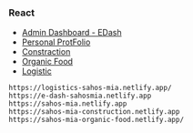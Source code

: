 ### React
- [Admin Dashboard - EDash](https://e-dash-sahosmia.netlify.app/)
- [Personal ProtFolio](https://sahos-mia.netlify.app/)
- [Constraction](https://sahos-mia-construction.netlify.app/)
- [Organic Food](https://sahos-mia-organic-food.netlify.app/)
- [Logistic](https://logistics-sahos-mia.netlify.app)



```note
https://logistics-sahos-mia.netlify.app/
https://e-dash-sahosmia.netlify.app
https://sahos-mia.netlify.app
https://sahos-mia-construction.netlify.app
https://sahos-mia-organic-food.netlify.app/
````
